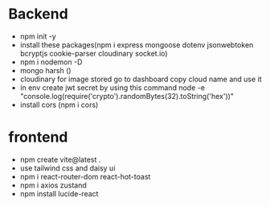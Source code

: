 # Backend

- npm init -y
- install these packages(npm i express mongoose dotenv jsonwebtoken bcryptjs cookie-parser cloudinary socket.io)
- npm i nodemon -D
- mongo harsh ()
- cloudinary for image stored go to dashboard copy cloud name and use it
- in env create jwt secret by using this command node -e "console.log(require('crypto').randomBytes(32).toString('hex'))"
- install cors (npm i cors)

# frontend

- npm create vite@latest .
- use tailwind css and daisy ui
- npm i react-router-dom react-hot-toast
- npm i axios zustand
- npm install lucide-react
